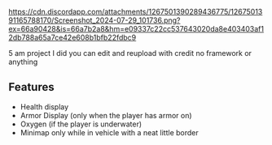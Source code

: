 https://cdn.discordapp.com/attachments/1267501390289436775/1267501391165788170/Screenshot_2024-07-29_101736.png?ex=66a90428&is=66a7b2a8&hm=e09337c22cc537643020da8e403403af12db788a65a7ce42e608b1bfb22fdbc9

5 am project I did you can edit and reupload with credit no framework or anything

## Features
- Health display
- Armor Display (only when the player has armor on)
- Oxygen (if the player is underwater)
- Minimap only while in vehicle with a neat little border

